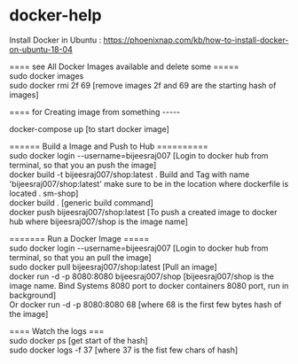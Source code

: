 # docker-help

Install Docker in Ubuntu : https://phoenixnap.com/kb/how-to-install-docker-on-ubuntu-18-04

==== see All Docker Images available and delete some =====  
sudo docker images  
sudo docker rmi 2f 69 [remove images 2f and 69 are the starting hash of images]  

==== for Creating image from something -----  

docker-compose up   [to start docker image]  

 
====== Build a Image and Push to Hub ==========  
sudo docker login --username=bijeesraj007 [Login to docker hub from terminal, so that you an push the image]  
docker build -t bijeesraj007/shop:latest . Build and Tag with name 'bijeesraj007/shop:latest' make sure to be in the location where dockerfile is located . sm-shop]  
docker build .    [generic build command]  
docker push bijeesraj007/shop:latest  [To push a created image to docker hub where bijeesraj007/shop is the image name]  


======= Run a Docker Image =====  
sudo docker login --username=bijeesraj007 [Login to docker hub from terminal, so that you an pull the image]  
sudo docker pull bijeesraj007/shop:latest   [Pull an image]  
docker run -d -p 8080:8080 bijeesraj007/shop  [bijeesraj007/shop  is the image name. Bind Systems 8080 port to docker containers 8080 port, run in background]  
Or docker run -d -p 8080:8080 68   [where 68 is the first few bytes hash of the image]  


==== Watch the logs ===  
sudo docker ps   [get start of the hash]  
sudo docker logs -f 37  [where 37 is the fist few chars of hash]  
